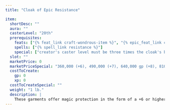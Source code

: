 ```yaml
---
title: "Cloak of Epic Resistance"

item:
  shortDesc: ""
  aura: ""
  casterLevel: "20th"
  prerequisites:
    feats: ["{% feat_link craft-wondrous-item %}", "{% epic_feat_link craft-epic-wondrous-item %}"]
    spells: ["{% spell_link resistance %}"]
    special: ["creator's caster level must be three times the cloak's bonus"]
  slot: ""
  marketPrice: 0
  marketPriceSpecial: "360,000 (+6), 490,000 (+7), 640,000 gp (+8), 810,000 (+9), 1,000,000 gp (+10)"
  costToCreate:
    gp: 0
    xp: 0
  costToCreateSpecial: ""
  weight: "1 lb."
  description: |
    These garments offer magic protection in the form of a +6 or higher resistance bonus on all saving throws (Fortitude, Reflex, and Will).
---
```

